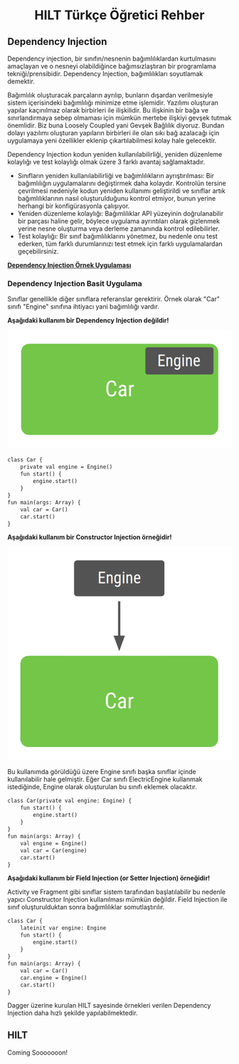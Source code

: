 <h1 align="center"> HILT Türkçe Öğretici Rehber </h1>

<h2> Dependency Injection </h2>
  
<p> Dependency injection, bir sınıfın/nesnenin bağımlılıklardan kurtulmasını amaçlayan ve o nesneyi olabildiğince bağımsızlaştıran bir programlama tekniği/prensibidir. Dependency Injection, bağımlılıkları soyutlamak demektir.</p>  
<p>Bağımlılık oluşturacak parçaların ayrılıp, bunların dışardan verilmesiyle sistem içerisindeki bağımlılığı minimize etme işlemidir.
	Yazılımı oluşturan yapılar kaçınılmaz olarak birbirleri ile ilişkilidir. Bu ilişkinin bir bağa ve sınırlandırmaya sebep olmaması için mümkün mertebe ilişkiyi gevşek tutmak önemlidir. Biz buna Loosely Coupled yani Gevşek Bağlılık diyoruz. Bundan dolayı yazılımı oluşturan yapıların birbirleri ile olan sıkı bağ azalacağı için uygulamaya yeni özellikler eklenip çıkartılabilmesi kolay hale gelecektir.</p>
<p>Dependency Injection kodun yeniden kullanılabilirliği, yeniden düzenleme kolaylığı ve test kolaylığı olmak üzere 3 farklı avantaj sağlamaktadır.</p>  
<ul>
  <li> Sınıfların yeniden kullanılabilirliği ve bağımlılıkların ayrıştırılması: Bir bağımlılığın uygulamalarını değiştirmek daha kolaydır. Kontrolün tersine çevrilmesi nedeniyle kodun yeniden kullanımı geliştirildi ve sınıflar artık bağımlılıklarının nasıl oluşturulduğunu kontrol etmiyor, bunun yerine herhangi bir konfigürasyonla çalışıyor.</li>
  <li> Yeniden düzenleme kolaylığı: Bağımlılıklar API yüzeyinin doğrulanabilir bir parçası haline gelir, böylece uygulama ayrıntıları olarak gizlenmek yerine nesne oluşturma veya derleme zamanında kontrol edilebilirler. </li>
  <li> Test kolaylığı: Bir sınıf bağımlılıklarını yönetmez, bu nedenle onu test ederken, tüm farklı durumlarınızı test etmek için farklı uygulamalardan geçebilirsiniz.    </li>
</ul>
<a href="https://www.ilkayilknur.com/dependency-injection-nedir"> <b> Dependency Injection Örnek Uygulaması </b> </a>

<h3>Dependency Injection Basit Uygulama</h3>
<p>Sınıflar genellikle diğer sınıflara referanslar gerektirir.  Örnek olarak "Car" sınıfı "Engine" sınıfına ihtiyacı yani bağımlılığı vardır.</p>  
<p><b>Aşağıdaki kullanım bir Dependency Injection değildir!</b></p>
<img src="https://raw.githubusercontent.com/icanerdogan/HILT-TurkceRehber/master/images/1-car-engine-no-di.png">

```
class Car { 
    private val engine = Engine() 
    fun start() { 
        engine.start() 
    } 
} 
fun main(args: Array) { 
    val car = Car() 
    car.start() 
}
```
<p><b>Aşağıdaki kullanım bir Constructor Injection örneğidir!</b></p>
<img src="https://raw.githubusercontent.com/icanerdogan/HILT-TurkceRehber/master/images/1-car-engine-di.png">
<p> Bu kullanımda görüldüğü üzere Engine sınıfı başka sınıflar içinde kullanılabilir hale gelmiştir. Eğer Car sınıfı ElectricEngine kullanmak istediğinde, Engine olarak oluşturulan bu sınıfı eklemek olacaktır. </p>

```
class Car(private val engine: Engine) { 
    fun start() { 
        engine.start() 
    } 
} 
fun main(args: Array) { 
    val engine = Engine() 
    val car = Car(engine) 
    car.start() 
}
```
<p><b>Aşağıdaki kullanım bir Field Injection (or Setter Injection) örneğidir!</b></p>
<p> Activity ve Fragment gibi sınıflar sistem tarafından başlatılabilir bu nedenle yapıcı Constructor Injection kullanılması mümkün değildir.  Field Injection ile sınıf oluşturulduktan sonra bağımlılıklar somutlaştırılır. </p>

```
class Car { 
    lateinit var engine: Engine 
    fun start() { 
        engine.start() 
    } 
} 
fun main(args: Array) { 
    val car = Car() 
    car.engine = Engine() 
    car.start() 
}
```
<p> Dagger üzerine kurulan HILT sayesinde örnekleri verilen Dependency Injection daha hızlı şekilde yapılabilmektedir. </p>

<h2> HILT </h2>
<p>Coming Sooooooon!</p>
